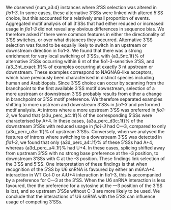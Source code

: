 We observed {num_a3:d} instances where 3’SS selection was altered in *fio1-3*. In some cases, these alternative 3’SSs were linked with altered 5’SS choice, but this accounted for a relatively small proportion of events. Aggregated motif analysis of all 3’SSs that had either reduced or increased usage in *fio1-3* did not reveal any obvious differences in sequence bias.
We therefore asked if there were common features in either the directionality of 3’SS switches, or over what distances they occurred. Alternative 3’SS selection was found to be equally likely to switch in an upstream or downstream direction in fio1-3. We found that there was a strong enrichment for very local switching of 3’SSs, with {a3_5nt:.1f}% of alternative 3’SSs occurring within 6 nt of the fio1-3-sensitive 3’SS, and {a3_3nt_exact:.1f}% of examples occurring at exactly 3 nt upstream or downstream. These examples correspond to NAGNAG-like acceptors, which have previously been characterised in distinct species including human and Arabidopsis.
Since 3’SS choice can occur by scanning from the branchpoint to the first available 3’SS motif downstream, selection of a more upstream or downstream 3’SS probably results from either a change in branchpoint or 3’SS motif preference. We therefore separated examples shifting to more upstream and downstream 3’SSs in *fio1-3* and performed motif analysis. At introns where a more upstream 3’SS was preferred in *fio1-3*, we found that {a3u_perc_a4:.1f}% of the corresponding 5’SSs were characterised by A+4. In these cases, {a3u_perc_d3c:.1f}% of the downstream 3’SSs with reduced usage in *fio1-3* had C—3, compared to only {a3u_perc_u3c:.1f}% of upstream 3’SSs.
Conversely, when we analysed the features of introns where switching to a downstream 3’SS was detected in *fio1-3*, we found that only {a3d_perc_a4:.1f}% of these 5’SSs had A+4, whereas {a3d_perc_u4:.1f}% had U+4. In these cases, splicing shifted away from upstream 3’SS with no strong base preference at the -3 position, to downstream 3’SSs with C at the -3 position. These findings link selection of the 3’SS and 5’SS. One interpretation of these findings is that when recognition of the 5’SS by U6 snRNA is favoured by either an m6A:A+4 interaction in WT Col-0 or A:U+4 interaction in fio1-3, this is accompanied by a preference for C—3 at the 3’SS. When the U6 snRNA interaction is less favoured, then the preference for a cytosine at the —3 position of the 3’SS is lost, and so upstream 3’SSs without C-3 are more likely to be used. We conclude that the interactions of U6 snRNA with the 5’SS can influence usage of competing 3’SSs.